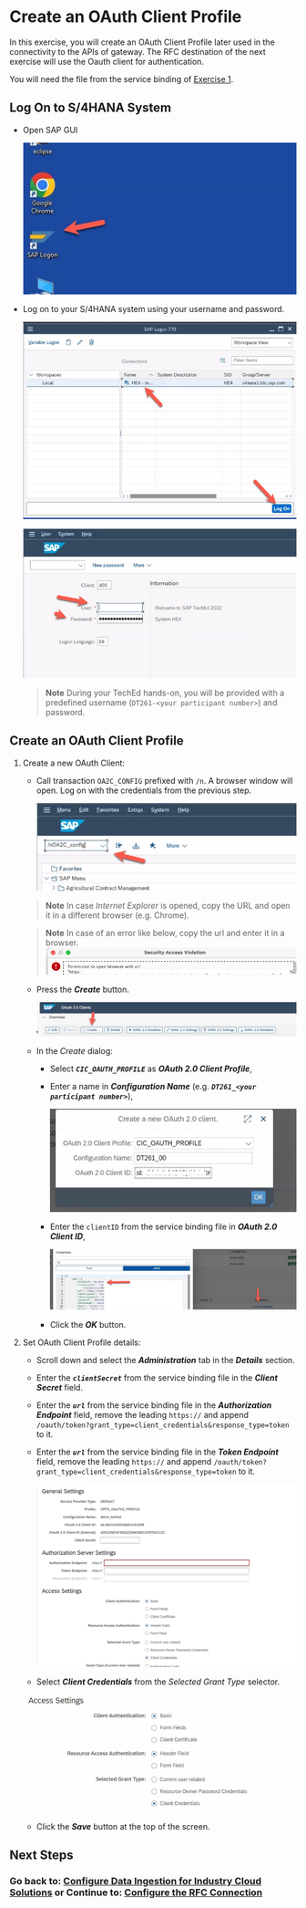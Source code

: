 # Create an OAuth Client Profile 
In this exercise, you will create an OAuth Client Profile later used in the connectivity to the APIs of gateway. 
The RFC destination of the next exercise will use the Oauth client for authentication. 

You will need the file from the service binding of [Exercise 1](../ex1/README.md#enable-access-to-data-ingestion-di-for-industry-cloud-solutions-apis).

## Log On to S/4HANA System

- Open SAP GUI

    ![](images/EX4_8.jpg)

- Log on to your S/4HANA system using your username and password.

   ![](images/EX4_9.jpg)

   ![](images/EX4_10.jpg)

   > **Note**
   > During your TechEd hands-on, you will be provided with a predefined username (`DT261-<your participant number>`) and password.

## Create an OAuth Client Profile

1. Create a new OAuth Client:

   - Call transaction `OA2C_CONFIG` prefixed with `/n`. A browser window will open. Log on with the credentials from the previous step. 

      ![](images/EX4_11.jpg)
      
   > **Note**
   > In case *Internet Explorer* is opened, copy the URL and open it in a different browser (e.g. Chrome).

   > **Note**
   > In case of an error like below, copy the url and enter it in a browser.
      ![](images/teched_error1.jpg)

   - Press the ***Create*** button.

      ![](images/EX4_2.jpg)

   - In the *Create* dialog:
      - Select ***`CIC_OAUTH_PROFILE`*** as ***OAuth 2.0 Client Profile***,
      - Enter a name in ***Configuration Name*** (e.g. ***`DT261_<your participant number>`***),

        ![](images/EX4_5.jpg)

      - Enter the `clientID` from the service binding file in ***OAuth 2.0 Client ID***,

         ![](images/EX4_3.jpg) 

      - Click the ***OK*** button.

2. Set OAuth Client Profile details:

   - Scroll down and select the ***Administration*** tab in the ***Details*** section.

   - Enter the ***`clientSecret`*** from the service binding file in the ***Client Secret*** field.

   - Enter the ***`url`*** from the service binding file in the ***Authorization Endpoint*** field, remove the leading `https://` and append `/oauth/token?grant_type=client_credentials&response_type=token` to it.

   - Enter the ***`url`*** from the service binding file in the ***Token Endpoint*** field, remove the leading `https://` and append `/oauth/token?grant_type=client_credentials&response_type=token` to it.

     ![](images/teched6.jpg)

   - Select ***Client Credentials*** from the *Selected Grant Type* selector.

    ![](images/EX4_7.jpg)
   
   - Click the ***Save*** button at the top of the screen.

## Next Steps

[//]: # (TODO: Add a description of what happens next)

### Go back to: [**Configure Data Ingestion for Industry Cloud Solutions**](../ex2/README.md) or Continue to: [**Configure the RFC Connection**](../ex5/README.md)
